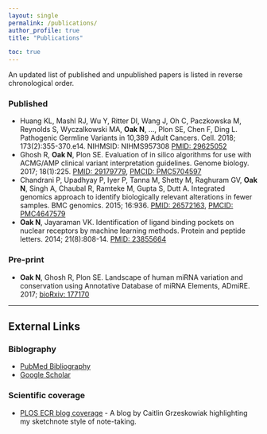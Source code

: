 ```yaml
---
layout: single
permalink: /publications/
author_profile: true
title: "Publications"

toc: true
---
```

An updated list of published and unpublished papers is listed in reverse chronological order.

### Published

- Huang KL, Mashl RJ, Wu Y, Ritter DI, Wang J, Oh C, Paczkowska M, Reynolds S, Wyczalkowski MA, **Oak N**, ..., Plon SE, Chen F, Ding L. Pathogenic Germline Variants in 10,389 Adult Cancers. Cell. 2018; 173(2):355-370.e14. NIHMSID: NIHMS957308 [PMID: 29625052](https://www.ncbi.nlm.nih.gov/pubmed/29625052)
- Ghosh R, **Oak N**, Plon SE. Evaluation of in silico algorithms for use with ACMG/AMP clinical variant interpretation guidelines. Genome biology. 2017; 18(1):225. [PMID: 29179779](https://www.ncbi.nlm.nih.gov/pubmed/29179779), [PMCID: PMC5704597](https://www.ncbi.nlm.nih.gov/pmc/articles/PMC5704597/)
- Chandrani P, Upadhyay P, Iyer P, Tanna M, Shetty M, Raghuram GV, **Oak N**, Singh A,  Chaubal R, Ramteke M, Gupta S, Dutt A. Integrated genomics approach to identify biologically relevant alterations in fewer samples. BMC genomics. 2015; 16:936. [PMID: 26572163](https://www.ncbi.nlm.nih.gov/pubmed/26572163), [PMCID: PMC4647579](https://www.ncbi.nlm.nih.gov/pmc/articles/PMC4647579/)
- **Oak N**, Jayaraman VK. Identification of ligand binding pockets on nuclear receptors by machine learning methods. Protein and peptide letters. 2014; 21(8):808-14. [PMID: 23855664](https://www.ncbi.nlm.nih.gov/pubmed/23855664)

### Pre-print

- **Oak N**, Ghosh R, Plon SE. Landscape of human miRNA variation and conservation using Annotative Database of miRNA Elements, ADmiRE. 2017; [bioRxiv: 177170](https://www.biorxiv.org/content/early/2017/08/16/177170)


---

## External Links

### Biblography

- [PubMed Bibliography](https://www.ncbi.nlm.nih.gov/sites/myncbi/1jQDtZLm9on5T/bibliography/40122621/public/?sort=date&direction=ascending)
- [Google Scholar](https://scholar.google.com/citations?user=oE-Da48AAAAJ&hl=en)

### Scientific coverage

- [PLOS ECR blog coverage](http://blogs.plos.org/thestudentblog/2017/01/31/the-art-of-selling-science-presenting-an-engaging-scientific-talk/) - A blog by Caitlin Grzeskowiak highlighting my sketchnote style of note-taking.


